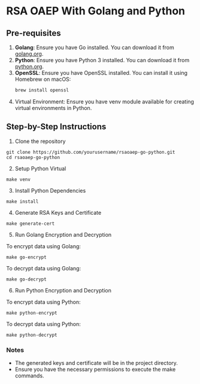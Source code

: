 # RSA OAEP With Golang and Python

## Pre-requisites

1. **Golang**: Ensure you have Go installed. You can download it from [golang.org](https://golang.org/dl/).
2. **Python**: Ensure you have Python 3 installed. You can download it from [python.org](https://www.python.org/downloads/).
3. **OpenSSL**: Ensure you have OpenSSL installed. You can install it using Homebrew on macOS:
   ```sh
   brew install openssl
   ```
4. Virtual Environment: Ensure you have venv module available for creating virtual environments in Python.

## Step-by-Step Instructions

1. Clone the repository
```
git clone https://github.com/yourusername/rsaoaep-go-python.git
cd rsaoaep-go-python
```

2. Setup Python Virtual
```
make venv
```
3.  Install Python Dependencies
```
make install
```
4. Generate RSA Keys and Certificate
```
make generate-cert
```
5. Run Golang Encryption and Decryption

To encrypt data using Golang:
```
make go-encrypt

```
To decrypt data using Golang:
```
make go-decrypt
```
6. Run Python Encryption and Decryption

To encrypt data using Python:
```
make python-encrypt
```
To decrypt data using Python:
```
make python-decrypt
```

### Notes
- The generated keys and certificate will be in the project directory.
- Ensure you have the necessary permissions to execute the make commands.